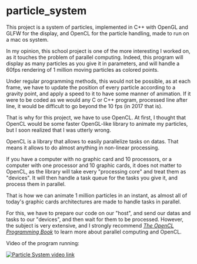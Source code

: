 # particle_system

This project is a system of particles, implemented in C++ with OpenGL and GLFW for the display, and OpenCL for the particle handling,
made to run on a mac os system.

In my opinion, this school project is one of the more interesting I worked on, as it touches the problem of parallel computing.
Indeed, this program will display as many particles as you give it in parameters, and will handle a 60fps rendering
of 1 million moving particles as colored points.

Under regular programming methods, this would not be possible, as at each frame, we have to update the position of every
particle according to a gravity point, and apply a speed to it to have some manner of animation. If it were to be
coded as we would any C or C++ program, processed line after line, it would be difficult to go beyond the 10 fps (in 2017 that is).

That is why for this project, we have to use OpenCL. At first, I thought that OpenCL would be some faster OpenGL-like library to animate
my particles, but I soon realized that I was utterly wrong.

OpenCL is a library that allows to easily parallelize tasks on datas. That means it allows to do almost anything in non-linear processing.

If you have a computer with no graphic card and 10 processors, or a computer with one processor and 10 graphic cards, it does not matter
to OpenCL, as the library will take every "processing core" and treat them as "devices". It will then handle a task queue for the
tasks you give it, and process them in parallel.

That is how we can animate 1 million particles in an instant, as almost all of today's graphic cards architectures are made to handle
tasks in parallel.

For this, we have to prepare our code on our "host", and send our datas and tasks to our "devices", and then wait for them to be
processed.
However, the subject is very extensive, and I strongly recommend [*The OpenCL Programming Book*](https://www.fixstars.com/en/opencl/book/)
to learn more about parallel computing and OpenCL.

Video of the program running:

[![Particle System video link](https://img.youtube.com/vi/NLhrn4jX7YM/0.jpg)](https://www.youtube.com/watch?v=NLhrn4jX7YM)
